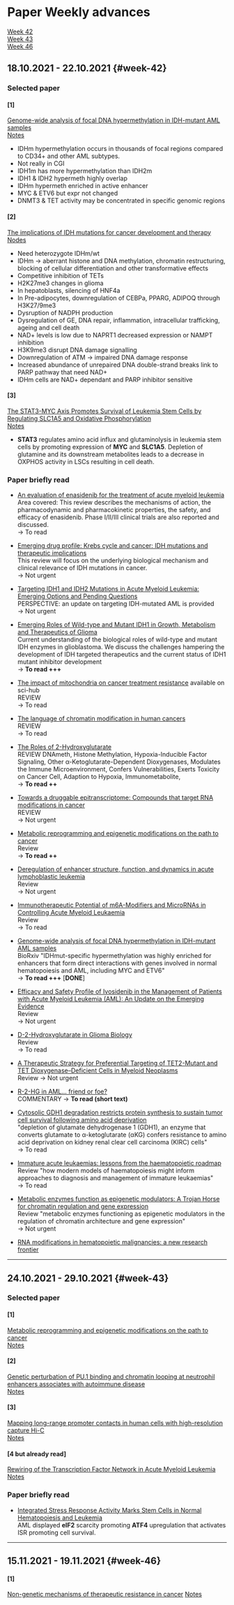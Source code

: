 # Paper Weekly advances

[Week 42](#week-42)  
[Week 43](#week-43)  
[Week 46](#week-46)

## 18.10.2021 - 22.10.2021 {#week-42}

### Selected paper

#### [1]

[Genome-wide analysis of focal DNA hypermethylation in IDH-mutant AML samples](https://www.biorxiv.org/content/10.1101/2021.03.03.433799v2.full)  
[Notes](https://alexishucteau.github.io/PhD_project/Bibliography/Weekly_paper_notes/Genome_wide_analysis_of_focal_DNA_hypermethylation_in_IDH_mutant_AML_samples)

* IDHm hypermethylation occurs in thousands of focal regions compared to CD34+ and other AML subtypes.
* Not really in CGI
* IDH1m has more hypermethylation than IDH2m
* IDH1 & IDH2 hypermeth highly overlap
* IDHm hypermeth enriched in active enhancer
* MYC & ETV6 but expr not changed
* DNMT3 & TET activity may be concentrated in specific genomic regions

#### [2]

[The implications of IDH mutations for cancer development and therapy](https://www-nature-com.proxy.insermbiblio.inist.fr/articles/s41571-021-00521-0)  
[Nodes](https://alexishucteau.github.io/PhD_project/Bibliography/Weekly_paper_notes/The_implications_of_IDH_mutations_for_cancer_development_and_therapy)

* Need heterozygote IDHm/wt
* IDHm -> aberrant histone and DNA methylation, chromatin restructuring, blocking of cellular differentiation and other transformative effects
* Competitive inhibition of TETs
* H2K27me3 changes in glioma
* In hepatoblasts, silencing of HNF4a
* In Pre-adipocytes, downregulation of CEBPa, PPARG, ADIPOQ through H3K27/9me3
* Dysruption of NADPH production
* Dysregulation of GE, DNA repair, inflammation, intracellular trafficking, ageing and cell death
* NAD+ levels is low due to NAPRT1 decreased expression or NAMPT inhibition
* H3K9me3 disrupt DNA damage signalling
* Downregulation of ATM -> impaired DNA damage response
* Increased abundance of unrepaired DNA double-strand breaks link to PARP pathway that need NAD+
* IDHm cells are NAD+ dependant and PARP inhibitor sensitive


#### [3]

[The STAT3-MYC Axis Promotes Survival of Leukemia Stem Cells by Regulating SLC1A5 and Oxidative Phosphorylation](https://www-sciencedirect-com.proxy.insermbiblio.inist.fr/science/article/pii/S0006497121016049?via%3Dihub)  
[Notes](https://alexishucteau.github.io/PhD_project/Bibliography/Weekly_paper_notes/The_STAT3_MYC_Axis_Promotes_Survival_of_Leukemia_Stem_Cells_by_Regulating_SLC1A5_and_Oxidative_Phosphorylation)

* **STAT3** regulates amino acid influx and glutaminolysis in leukemia stem cells by
promoting expression of **MYC** and **SLC1A5**.
Depletion of glutamine and its downstream metabolites leads to a decrease in
OXPHOS activity in LSCs resulting in cell death.


### Paper briefly read

* [An evaluation of enasidenib for the treatment of acute myeloid leukemia](https://www-tandfonline-com.proxy.insermbiblio.inist.fr/doi/full/10.1080/14656566.2019.1654456)  
Area covered: This review describes the mechanisms of action, the pharmacodynamic and pharmacokinetic properties, the safety, and efficacy of enasidenib. Phase I/II/III clinical trials are also reported and discussed.   
\-\> To read

* [Emerging drug profile: Krebs cycle and cancer: IDH mutations and therapeutic implications](https://www-tandfonline-com.proxy.insermbiblio.inist.fr/doi/full/10.1080/10428194.2019.1602260)  
This review will focus on the underlying biological mechanism and clinical relevance of IDH mutations in cancer.   
\-\> Not urgent

* [Targeting IDH1 and IDH2 Mutations in Acute Myeloid Leukemia: Emerging Options and Pending Questions
](https://journals.lww.com/hemasphere/Fulltext/2021/06000/Targeting_IDH1_and_IDH2_Mutations_in_Acute_Myeloid.14.aspx)  
PERSPECTIVE: an update on targeting IDH-mutated AML is provided    
\-\> Not urgent

* [Emerging Roles of Wild-type and Mutant IDH1 in Growth, Metabolism and Therapeutics of Glioma](https://exonpublications.com/index.php/exon/article/view/300)  
Current understanding of the biological roles of wild-type and mutant IDH enzymes in glioblastoma. We discuss the challenges hampering the development of IDH targeted therapeutics and the current status of IDH1 mutant inhibitor development    
\-\> **To read +++**

* [The impact of mitochondria on cancer treatment resistance](https://link.springer.com/article/10.1007/s13402-021-00623-y) available on sci-hub   
REVIEW     
\-\> To read

* [The language of chromatin modification in human cancers](https://www-nature-com.proxy.insermbiblio.inist.fr/articles/s41568-021-00357-x)  
REVIEW      
\-\> To read

* [The Roles of 2-Hydroxyglutarate](https://www.frontiersin.org/articles/10.3389/fcell.2021.651317/full)  
REVIEW DNAmeth, Histone Methylation, Hypoxia-Inducible Factor Signaling, Other α-Ketoglutarate-Dependent Dioxygenases, Modulates the Immune Microenvironment, Confers Vulnerabilities, Exerts Toxicity on Cancer Cell, Adaption to Hypoxia, Immunometabolite,    
\-\> **To read ++**

* [Towards a druggable epitranscriptome: Compounds that target RNA modifications in cancer](https://bpspubs.onlinelibrary.wiley.com/doi/10.1111/bph.15604)  
REVIEW     
\-\> Not urgent

* [Metabolic reprogramming and epigenetic modifications on the path to cancer](https://link.springer.com/article/10.1007%2Fs13238-021-00846-7)  
Review      
\-\> **To read ++**

* [Deregulation of enhancer structure, function, and dynamics in acute lymphoblastic leukemia](https://www-sciencedirect-com.proxy.insermbiblio.inist.fr/science/article/pii/S1471490621000533?via%3Dihub)  
Review       
\-\> Not urgent

* [Immunotherapeutic Potential of m6A-Modifiers and MicroRNAs in Controlling Acute Myeloid Leukaemia](https://www.mdpi.com/2227-9059/9/6/690/htm)  
Review  
\-\> To read

* [Genome-wide analysis of focal DNA hypermethylation in IDH-mutant AML samples](https://www.biorxiv.org/content/10.1101/2021.03.03.433799v2.full)  
BioRxiv "IDHmut-specific hypermethylation was highly enriched for enhancers that form direct interactions with genes involved in normal hematopoiesis and AML, including MYC and ETV6"  
\-\> **To read +++** [**DONE**]

* [Efficacy and Safety Profile of Ivosidenib in the Management of Patients with Acute Myeloid Leukemia (AML): An Update on the Emerging Evidence](https://www.dovepress.com/efficacy-and-safety-profile-of-ivosidenib-in-the-management-of-patient-peer-reviewed-fulltext-article-BLCTT#)  
Review  
\-\> Not urgent

* [D-2-Hydroxyglutarate in Glioma Biology](https://www.mdpi.com/2073-4409/10/9/2345/htm)  
Review  
\-\> To read

* [A Therapeutic Strategy for Preferential Targeting of TET2-Mutant and TET Dioxygenase–Deficient Cells in Myeloid Neoplasms](https://bloodcancerdiscov.aacrjournals.org/content/2/2/146)  
Review
\-\> Not urgent

* [R-2-HG in AML… friend or foe?](https://journals.lww.com/bls/Fulltext/2021/04000/R_)  
COMMENTARY
\-\> **To read (short text)**

* [Cytosolic GDH1 degradation restricts protein synthesis to sustain tumor cell survival following amino acid deprivation](https://www.embopress.org/doi/full/10.15252/embj.2020107480)  
"depletion of glutamate dehydrogenase 1 (GDH1), an enzyme that converts glutamate to α-ketoglutarate (αKG) confers resistance to amino acid deprivation on kidney renal clear cell carcinoma (KIRC) cells"  
\-\> To read

* [Immature acute leukaemias: lessons from the haematopoietic roadmap](https://febs.onlinelibrary.wiley.com/doi/10.1111/febs.16030)  
Review "how modern models of haematopoiesis might inform approaches to diagnosis and management of immature leukaemias"  
\-\> To read

* [Metabolic enzymes function as epigenetic modulators: A Trojan Horse for chromatin regulation and gene expression](https://www-sciencedirect-com.proxy.insermbiblio.inist.fr/science/article/pii/S1043661821004187)  
Review "metabolic enzymes functioning as epigenetic modulators in the regulation of chromatin architecture and gene expression"  
\-\> Not urgent

* [RNA modifications in hematopoietic malignancies: a new research frontier]()



---------

## 24.10.2021 - 29.10.2021 {#week-43}

### Selected paper

#### [1]

[Metabolic reprogramming and epigenetic modifications on the path to cancer](https://link.springer.com/article/10.1007%2Fs13238-021-00846-7)  
[Notes](https://alexishucteau.github.io/PhD_project/Bibliography/Weekly_paper_notes/Metabolic_reprogramming_and_epigenetic_modifications_on_the_path_to_cancer.md)

#### [2]

[Genetic perturbation of PU.1 binding and chromatin looping at neutrophil enhancers associates with autoimmune disease](https://www-nature-com.proxy.insermbiblio.inist.fr/articles/s41467-021-22548-8)  
[Notes](https://alexishucteau.github.io/PhD_project/Bibliography/Weekly_paper_notes/Genetic_perturbation_of_PU.1_binding_and_chromatin_looping_at_neutrophil_enhancers_associates_with_autoimmune_disease)

#### [3]

[Mapping long-range promoter contacts in human cells with high-resolution capture Hi-C](https://www-nature-com.proxy.insermbiblio.inist.fr/articles/ng.3286)  
[Notes](https://alexishucteau.github.io/PhD_project/Bibliography/Weekly_paper_notes/Mapping_long-range_promoter_contacts_in_human_cells_with_high-resolution_capture_Hi-C)

#### [4 but already read]

[Rewiring of the Transcription Factor Network in Acute Myeloid Leukemia](https://journals-sagepub-com.proxy.insermbiblio.inist.fr/doi/10.1177/1176935119859863?url_ver=Z39.88-2003&rfr_id=ori:rid:crossref.org&rfr_dat=cr_pub%20%200pubmed)  
[Notes](https://alexishucteau.github.io/PhD_project/Bibliography/Weekly_paper_notes/Rewiring_of_the_Transcription_Factor_Network_in_Acute_Myeloid_Leukemia)

### Paper briefly read

* [Integrated Stress Response Activity Marks Stem Cells in Normal Hematopoiesis and Leukemia](https://www-sciencedirect-com.proxy.insermbiblio.inist.fr/science/article/pii/S2211124718315973?via%3Dihub)  
AML displayed **eIF2** scarcity promoting **ATF4** upregulation that activates ISR promoting cell survival.


------------

## 15.11.2021 - 19.11.2021 {#week-46}

#### [1]

[Non-genetic mechanisms of therapeutic resistance in cancer](https://www-nature-com.proxy.insermbiblio.inist.fr/articles/s41568-020-00302-4)
[Notes](https://alexishucteau.github.io/PhD_project/Bibliography/Weekly_paper_notes/)
